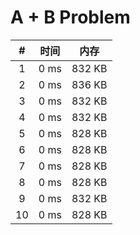 # A + B Problem

| #          | 时间                           | 内存                           |
|:----------:|:------------------------------:|:------------------------------:|
|1|0 ms|832 KB|
|2|0 ms|836 KB|
|3|0 ms|832 KB|
|4|0 ms|832 KB|
|5|0 ms|828 KB|
|6|0 ms|828 KB|
|7|0 ms|828 KB|
|8|0 ms|828 KB|
|9|0 ms|832 KB|
|10|0 ms|828 KB|
